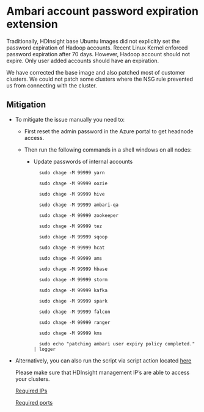 # Ambari account password expiration extension

Traditionally, HDInsight base Ubuntu Images did not explicitly set the password expiration of Hadoop accounts. Recent Linux Kernel enforced password expiration after 70 days. However, Hadoop account should not expire. Only user added accounts should have an expiration.


We have corrected the base image and also patched most of customer clusters. We could not patch some clusters where the NSG rule prevented us from connecting with the cluster.

## Mitigation
* To mitigate the issue manually you need to:

  * First reset the admin password in the Azure portal to get headnode access.

  * Then run the following commands in a shell windows on all nodes:
    * Update passwords of internal accounts

			sudo chage -M 99999 yarn
			
			sudo chage -M 99999 oozie
			
			sudo chage -M 99999 hive
			
			sudo chage -M 99999 ambari-qa
			
			sudo chage -M 99999 zookeeper
			
			sudo chage -M 99999 tez
			
			sudo chage -M 99999 sqoop
			
			sudo chage -M 99999 hcat
			
			sudo chage -M 99999 ams
			
			sudo chage -M 99999 hbase
			
			sudo chage -M 99999 storm
			
			sudo chage -M 99999 kafka
			
			sudo chage -M 99999 spark
			
			sudo chage -M 99999 falcon
			
			sudo chage -M 99999 ranger
			
			sudo chage -M 99999 kms
			
			sudo echo "patching ambari user expiry policy completed." | logger


* Alternatively, you can also run the script via script action located [here](https://hdiconfigactions.blob.core.windows.net/userexpirationpolicyfix/userexpirationpolicyfix.sh)

  Please make sure that HDInsight management IP’s are able to access your clusters.

  [Required IPs](https://docs.microsoft.com/en-us/azure/hdinsight/hdinsight-extend-hadoop-virtual-network#hdinsight-ip-1)

  [Required ports](https://docs.microsoft.com/en-us/azure/hdinsight/hdinsight-extend-hadoop-virtual-network#hdinsight-ports)
